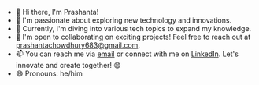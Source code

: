- 👋 Hi there, I'm Prashanta!
- 👀 I'm passionate about exploring new      technology and innovations.
- 🌱 Currently, I'm diving into various      tech topics to expand my knowledge.
- 💞️ I'm open to collaborating on            exciting projects! Feel free to         reach out at                             prashantachowdhury683@gmail.com.
- 📫 You can reach me via [email](mailto:prashantachowdhury683@gmail.com) or connect with me on [LinkedIn](https://www.linkedin.com/in/prashanta1999/).
Let's innovate and create together! 😄
- 😄 Pronouns: he/him
<!---
Prashanta1999/Prashanta1999 is a ✨ special ✨ repository because its `README.md` (this file) appears on your GitHub profile.
You can click the Preview link to take a look at your changes.
--->
